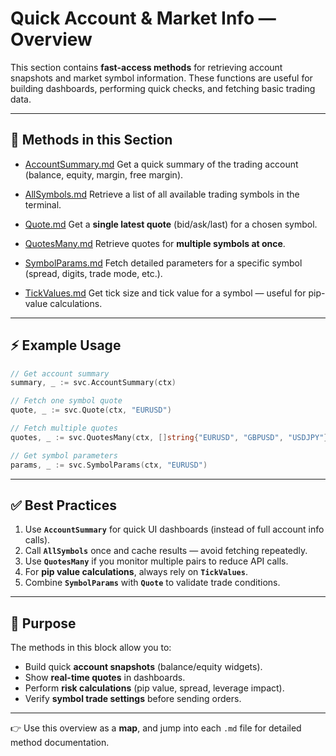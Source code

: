 # Quick Account & Market Info — Overview

This section contains **fast-access methods** for retrieving account snapshots and market symbol information.
These functions are useful for building dashboards, performing quick checks, and fetching basic trading data.

---

## 📂 Methods in this Section

* [AccountSummary.md](AccountSummary.md)
  Get a quick summary of the trading account (balance, equity, margin, free margin).

* [AllSymbols.md](AllSymbols.md)
  Retrieve a list of all available trading symbols in the terminal.

* [Quote.md](Quote.md)
  Get a **single latest quote** (bid/ask/last) for a chosen symbol.

* [QuotesMany.md](QuotesMany.md)
  Retrieve quotes for **multiple symbols at once**.

* [SymbolParams.md](SymbolParams.md)
  Fetch detailed parameters for a specific symbol (spread, digits, trade mode, etc.).

* [TickValues.md](TickValues.md)
  Get tick size and tick value for a symbol — useful for pip-value calculations.

---

## ⚡ Example Usage

```go
// Get account summary
summary, _ := svc.AccountSummary(ctx)

// Fetch one symbol quote
quote, _ := svc.Quote(ctx, "EURUSD")

// Fetch multiple quotes
quotes, _ := svc.QuotesMany(ctx, []string{"EURUSD", "GBPUSD", "USDJPY"})

// Get symbol parameters
params, _ := svc.SymbolParams(ctx, "EURUSD")
```

---

## ✅ Best Practices

1. Use **`AccountSummary`** for quick UI dashboards (instead of full account info calls).
2. Call **`AllSymbols`** once and cache results — avoid fetching repeatedly.
3. Use **`QuotesMany`** if you monitor multiple pairs to reduce API calls.
4. For **pip value calculations**, always rely on **`TickValues`**.
5. Combine **`SymbolParams`** with **`Quote`** to validate trade conditions.

---

## 🎯 Purpose

The methods in this block allow you to:

* Build quick **account snapshots** (balance/equity widgets).
* Show **real-time quotes** in dashboards.
* Perform **risk calculations** (pip value, spread, leverage impact).
* Verify **symbol trade settings** before sending orders.

---

👉 Use this overview as a **map**, and jump into each `.md` file for detailed method documentation.
